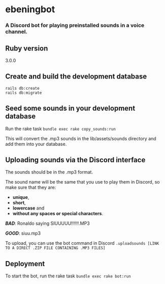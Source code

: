 # ebeningbot
### A Discord bot for playing preinstalled sounds in a voice channel.

## Ruby version
3.0.0

## Create and build the development database
```
rails db:create
rails db:migrate
```

## Seed some sounds in your development database
Run the rake task `bundle exec rake copy_sounds:run`

This will convert the .mp3 sounds in the lib/assets/sounds directory and add them into your database.

## Uploading sounds via the Discord interface
The sounds should be in the .mp3 format. 

The sound name will be the same that you use to play them in Discord, so make sure that they are:
- **unique**, 
- **short**, 
- **lowercase** and
- **without any spaces or special characters**.

***BAD***: Ronaldo saying SIUUUUU!!!!!!.MP3

***GOOD***: siuu.mp3

To upload, you can use the bot command in Discord `.uploadsounds [LINK TO A DIRECT .ZIP FILE CONTAINING .MP3 FILES]`

## Deployment
To start the bot, run the rake task `bundle exec rake bot:run`



